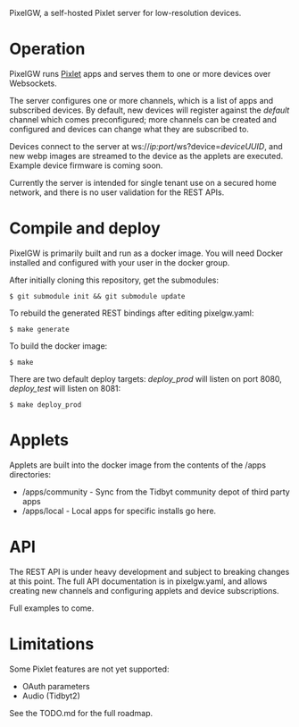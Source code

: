 PixelGW, a self-hosted Pixlet server for low-resolution devices.

# Operation
PixelGW runs [Pixlet](https://github.com/tidbyt/pixlet) apps and serves them
to one or more devices over Websockets.

The server configures one or more channels, which is a list of apps and
subscribed devices. By default, new devices will register against the
*default* channel which comes preconfigured; more channels can be created
and configured and devices can change what they are subscribed to.

Devices connect to the server at ws://*ip:port*/ws?device=*deviceUUID*, and
new webp images are streamed to the device as the applets are executed.
Example device firmware is coming soon.

Currently the server is intended for single tenant use on a secured
home network, and there is no user validation for the REST APIs.

# Compile and deploy
PixelGW is primarily built and run as a docker image.
You will need Docker installed and configured with your user in the docker group.

After initially cloning this repository, get the submodules:

    $ git submodule init && git submodule update

To rebuild the generated REST bindings after editing pixelgw.yaml:

    $ make generate

To build the docker image:

    $ make

There are two default deploy targets: *deploy_prod* will listen on port 8080,
*deploy_test* will listen on 8081:

    $ make deploy_prod

# Applets
Applets are built into the docker image from the contents of the /apps directories:
- /apps/community - Sync from the Tidbyt community depot of third party apps
- /apps/local - Local apps for specific installs go here.

# API

The REST API is under heavy development and subject to breaking changes
at this point. The full API documentation is in pixelgw.yaml, and allows
creating new channels and configuring applets and device subscriptions.

Full examples to come.

# Limitations
Some Pixlet features are not yet supported:
- OAuth parameters
- Audio (Tidbyt2)

See the TODO.md for the full roadmap.

